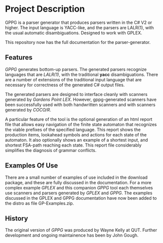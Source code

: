 # Project Description
GPPG is a parser generator that produces parsers written in the C# V2 or higher. The input language is YACC-like, and the parsers are LALR(1), with the usual automatic disambiguations.  Designed to work with GPLEX.

This repository now has the full documentation for the parser-generator.


## Features
_GPPG_ generates bottom-up parsers.  The generated parsers recognize languages that are _LALR(1)_, with the traditional **yacc** disambiguations.   There are a number of extensions of the traditional input language that are necessary for correctness of the generated C# output files. 

The generated parsers are designed to interface cleanly with scanners generated by _Gardens_ _Point_ _LEX_.  However, gppg-generated scanners have been successfully used with both handwritten scanners and with scanners generated by _COCO/R_. 

A particular feature of the tool is the optional generation of an html report file that allows easy navigation of the finite state automaton that recognizes the viable prefixes of the specified language.  This report shows the production items, lookahead symbols and actions for each state of the automaton.  It also optionally shows an example of a shortest input, and shortest FSA-path reaching each state.  This report file considerably simplifies the diagnosis of grammar conflicts.

## Examples Of Use

There are a small number of examples of use included in the download package, and these are fully discussed in the documentation.  For a more complex example _GPLEX_ and this companion _GPPG_ tool each themselves use scanners and parsers generated by _GPLEX_ and _GPPG_. The examples discussed in the GPLEX and GPPG documentation have now been added to the distro as file GP-Examples.zip.

## History
The original version of _GPPG_ was produced by Wayne Kelly at QUT.   Further development and ongoing maintainence has been by John Gough.
